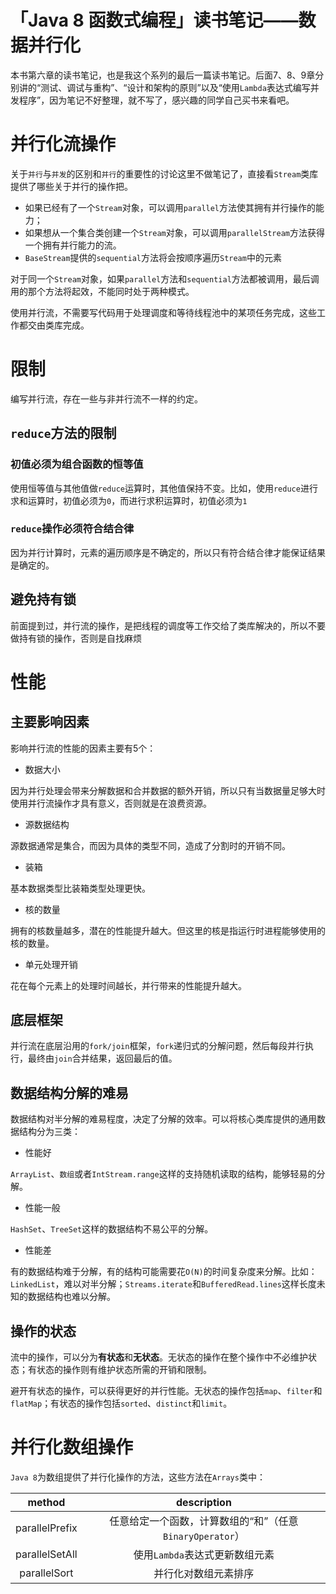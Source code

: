 # 「Java 8 函数式编程」读书笔记——数据并行化

本书第六章的读书笔记，也是我这个系列的最后一篇读书笔记。后面7、8、9章分别讲的“测试、调试与重构”、“设计和架构的原则”以及“使用`Lambda`表达式编写并发程序”，因为笔记不好整理，就不写了，感兴趣的同学自己买书来看吧。

# 并行化流操作

关于`并行`与`并发`的区别和`并行`的重要性的讨论这里不做笔记了，直接看`Stream`类库提供了哪些关于并行的操作把。

- 如果已经有了一个`Stream`对象，可以调用`parallel`方法使其拥有并行操作的能力；
- 如果想从一个集合类创建一个`Stream`对象，可以调用`parallelStream`方法获得一个拥有并行能力的流。
- `BaseStream`提供的`sequential`方法将会按顺序遍历`Stream`中的元素

对于同一个`Stream`对象，如果`parallel`方法和`sequential`方法都被调用，最后调用的那个方法将起效，不能同时处于两种模式。

使用并行流，不需要写代码用于处理调度和等待线程池中的某项任务完成，这些工作都交由类库完成。

# 限制

编写并行流，存在一些与非并行流不一样的约定。

## `reduce`方法的限制

### 初值必须为组合函数的恒等值

使用恒等值与其他值做`reduce`运算时，其他值保持不变。比如，使用`reduce`进行求和运算时，初值必须为`0`，而进行求积运算时，初值必须为`1`

### `reduce`操作必须符合结合律

因为并行计算时，元素的遍历顺序是不确定的，所以只有符合结合律才能保证结果是确定的。

## 避免持有锁

 前面提到过，并行流的操作，是把线程的调度等工作交给了类库解决的，所以不要做持有锁的操作，否则是自找麻烦

# 性能

## 主要影响因素

影响并行流的性能的因素主要有5个：

- 数据大小

因为并行处理会带来分解数据和合并数据的额外开销，所以只有当数据量足够大时使用并行流操作才具有意义，否则就是在浪费资源。

- 源数据结构

源数据通常是集合，而因为具体的类型不同，造成了分割时的开销不同。

- 装箱

基本数据类型比装箱类型处理更快。

- 核的数量

拥有的核数量越多，潜在的性能提升越大。但这里的核是指运行时进程能够使用的核的数量。

- 单元处理开销

花在每个元素上的处理时间越长，并行带来的性能提升越大。

## 底层框架

并行流在底层沿用的`fork/join`框架，`fork`递归式的分解问题，然后每段并行执行，最终由`join`合并结果，返回最后的值。

## 数据结构分解的难易

数据结构对半分解的难易程度，决定了分解的效率。可以将核心类库提供的通用数据结构分为三类：

- 性能好

`ArrayList`、`数组`或者`IntStream.range`这样的支持随机读取的结构，能够轻易的分解。

- 性能一般

`HashSet`、`TreeSet`这样的数据结构不易公平的分解。

- 性能差

有的数据结构难于分解，有的结构可能需要花`O(N)`的时间复杂度来分解。比如：`LinkedList`，难以对半分解；`Streams.iterate`和`BufferedRead.lines`这样长度未知的数据结构也难以分解。

## 操作的状态

流中的操作，可以分为**有状态**和**无状态**。无状态的操作在整个操作中不必维护状态；有状态的操作则有维护状态所需的开销和限制。

避开有状态的操作，可以获得更好的并行性能。无状态的操作包括`map`、`filter`和`flatMap`；有状态的操作包括`sorted`、`distinct`和`limit`。

# 并行化数组操作

`Java 8`为数组提供了并行化操作的方法，这些方法在`Arrays`类中：

|     method     |              description              |
| :------------: | :-----------------------------------: |
| parallelPrefix | 任意给定一个函数，计算数组的“和”（任意`BinaryOperator`） |
| parallelSetAll |          使用`Lambda`表达式更新数组元素          |
|  parallelSort  |              并行化对数组元素排序               |


